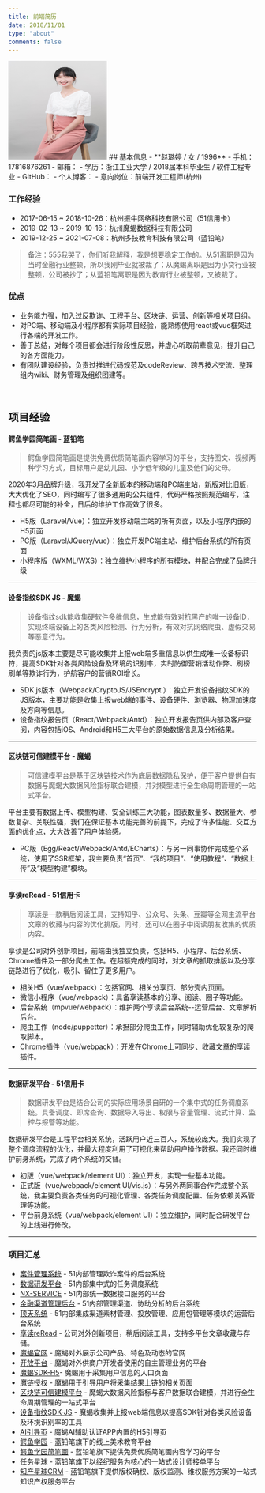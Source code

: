 ```yaml
---
title: 前端简历
date: 2018/11/01
type: "about"
comments: false
---
```


<img src="../image/work/resume_2021.jpg" width="200" height="200">
## 基本信息
- **赵璐婷 / 女 / 1996**
- 手机：17816876261
- 邮箱：<zhaoluting1996@foxmail.com>
- 学历：浙江工业大学 / 2018届本科毕业生 / 软件工程专业
- GitHub：<https://github.com/zhaoluting>
- 个人博客：<https://zhaoluting.github.io>
- 意向岗位：前端开发工程师(杭州)

### 工作经验
- 2017-06-15 ~ 2018-10-26：杭州振牛网络科技有限公司（51信用卡）
- 2019-02-13 ~ 2019-10-16：杭州魔蝎数据科技有限公司
- 2019-12-25 ~ 2021-07-08：杭州多技教育科技有限公司（蓝铅笔）

> 备注：555我哭了，你们听我解释，我是想要稳定工作的。从51离职是因为当时金融行业整顿，所以我刚毕业就被裁了；从魔蝎离职是因为小贷行业被整顿，公司被抄了；从蓝铅笔离职是因为教育行业被整顿，又被裁了。

### 优点
- 业务能力强，加入过反欺诈、工程平台、区块链、运营、创新等相关项目组。
- 对PC端、移动端及小程序都有实际项目经验，能熟练使用react或vue框架进行各端的开发工作。
- 善于总结，对每个项目都会进行阶段性反思，并虚心听取前辈意见，提升自己的各方面能力。
- 有团队建设经验，负责过推进代码规范及codeReview、跨界技术交流、整理组内wiki、财务管理及组织团建等。

<br/>

## 项目经验
#### 鳄鱼学园简笔画 - 蓝铅笔

> 鳄鱼学园简笔画是提供免费优质简笔画内容学习的平台，支持图文、视频两种学习方式，目标用户是幼儿园、小学低年级的儿童及他们的父母。

2020年3月品牌升级，我开发了全新版本的移动端和PC端主站，新版对比旧版，大大优化了SEO，同时编写了很多通用的公共组件，代码严格按照规范编写，注释也都尽可能的补全，日后的维护工作高效了很多。

- H5版（Laravel/Vue）：独立开发移动端主站的所有页面，以及小程序内嵌的H5页面
- PC版（Laravel/JQuery/vue）：独立开发PC端主站、维护后台系统的所有页面
- 小程序版（WXML/WXS）：独立维护小程序的所有模块，并配合完成了品牌升级

---

#### 设备指纹SDK JS - 魔蝎

> 设备指纹sdk能收集硬软件多维信息，生成能有效对抗黑产的唯一设备ID，实现终端设备上的各类风险检测、行为分析，有效对抗网络爬虫、虚假交易等恶意行为。

我负责的js版本主要是尽可能收集并上报web端多重信息以供生成唯一设备标识符，提高SDK针对各类风险设备及环境的识别率，实时防御营销活动作弊、刷榜刷单等欺诈行为，护航客户的营销ROI增长。

- SDK js版本（Webpack/CryptoJS/JSEncrypt ）：独立开发设备指纹SDK的JS版本，主要功能是收集上报web端的事件、设备硬件、浏览器、物理加速度及方向等信息。
- 设备指纹报告页（React/Webpack/Antd）：独立开发报告页供内部及客户查阅，内容包括iOS、Android和H5三大平台的原始数据信息及分析结果。

---

#### 区块链可信建模平台 - 魔蝎

> 可信建模平台是基于区块链技术作为底层数据隐私保护，便于客户提供自有数据与魔蝎大数据风险指标联合建模，并对模型进行全生命周期管理的一站式平台。

平台主要有数据上传、模型构建、安全训练三大功能，图表数量多、数据量大、参数复杂、关联性强，我们在保证基本功能完善的前提下，完成了许多性能、交互方面的优化点，大大改善了用户体验感。

- PC版（Egg/React/Webpack/Antd/ECharts）：与另一同事协作完成整个系统，使用了SSR框架，我主要负责“首页”、“我的项目”、“使用教程”、“数据上传”及“模型构建”模块。

---

#### 享读reRead - 51信用卡

> 享读是一款稍后阅读工具，支持知乎、公众号、头条、豆瓣等全网主流平台文章的收藏与内容的优化排版，同时，还可以在圈子中阅读朋友收集的优质内容。

享读是公司对外创新项目，前端由我独立负责，包括H5、小程序、后台系统、Chrome插件及一部分爬虫工作。在超额完成的同时，对文章的抓取排版以及分享链路进行了优化，吸引、留住了更多用户。

- 相关H5（vue/webpack）：包括官网、相关分享页、部分壳内页面。
- 微信小程序（vue/webpack）：具备享读基本的分享、阅读、圈子等功能。
- 后台系统（mpvue/webpack）：维护两个享读后台系统--运营后台、文章解析后台。
- 爬虫工作（node/puppetter）：承担部分爬虫工作，同时辅助优化较复杂的爬取脚本。
- Chrome插件（vue/webpack）：开发在Chrome上可同步、收藏文章的享读插件。

---

#### 数据研发平台 - 51信用卡

> 数据研发平台是结合公司的实际应用场景自研的一个集中式的任务调度系统。具备调度、即席查询、数据导入导出、权限与容量管理、流式计算、监控与报警等功能。

数据研发平台是工程平台相关系统，活跃用户近三百人，系统较庞大。我们实现了整个调度流程的优化，并最大程度利用了可视化来帮助用户操作数据。我还同时维护前身系统，完成了两个系统的交替。  

- 初版（vue/webpack/element UI）：独立开发，实现一些基本功能。
- 正式版（vue/webpack/element UI/vis.js）：与另外两同事合作完成整个系统，我主要负责各类任务的可视化管理、各类任务调度配置、任务依赖关系管理等功能。
- 平台前身系统（vue/webpack/element UI）：独立维护，同时配合研发平台的上线进行修改。

--- 

### 项目汇总
- [案件管理系统](https://zhaoluting.github.io/goodbye51/#案件管理系统) - 51内部管理欺诈案件的后台系统
- [数据研发平台](https://zhaoluting.github.io/goodbye51/#数据研发平台) - 51内部集中式的任务调度系统
- [NX-SERVICE](https://zhaoluting.github.io/goodbye51/#NX-SERVICE) - 51内部统一数据接口服务的平台
- [金融渠道管理后台](https://zhaoluting.github.io/goodbye51/#金融渠道管理后台) - 51内部管理渠道、协助分析的后台系统
- [顶天系统](https://zhaoluting.github.io/goodbye51/#顶天系统) - 51内部集成渠道素材管理、投放管理、应用包管理等模块的运营后台系统
- [享读reRead](https://zhaoluting.github.io/goodbye51/#享读reRead) - 公司对外创新项目，稍后阅读工具，支持多平台文章收藏与存储。
- [魔蝎官网](https://zhaoluting.github.io/goodbyeMoxie/#魔蝎官网) - 魔蝎对外展示公司产品、特色及动态的官网
- [开放平台](https://zhaoluting.github.io/goodbyeMoxie/#开放平台) - 魔蝎对外供商户开发者使用的自主管理业务的平台
- [魔蝎SDK-H5](https://zhaoluting.github.io/goodbyeMoxie/#魔蝎SDK-H5)- 魔蝎用于采集用户信息的入口页面
- [魔链授权](https://zhaoluting.github.io/goodbyeMoxie/#魔链授权) - 魔蝎用于引导用户将采集结果上链的相关页面
- [区块链可信建模平台](https://zhaoluting.github.io/goodbyeMoxie/#区块链可信建模平台) - 魔蝎大数据风险指标与客户数据联合建模，并进行全生命周期管理的一站式平台
- [设备指纹SDK-JS](https://zhaoluting.github.io/goodbyeMoxie/#设备指纹SDK-JS) - 魔蝎收集并上报web端信息以提高SDK针对各类风险设备及环境识别率的工具
- [AI引导页](https://zhaoluting.github.io/goodbyeMoxie/#AI引导页) - 魔蝎AI辅助认证APP内置的H5引导页
- [鳄鱼学园](https://zhaoluting.github.io/goodbyeLanqb/#鳄鱼学园) - 蓝铅笔旗下的线上美术教育平台
- [鳄鱼学园简笔画](https://zhaoluting.github.io/goodbyeLanqb/#鳄鱼学园简笔画) - 蓝铅笔旗下提供免费优质简笔画内容学习的平台
- [任务星球](https://zhaoluting.github.io/goodbyeLanqb/#任务星球) - 蓝铅笔旗下以经纪服务为核心的一站式设计师接单平台
- [知产星球CRM](https://zhaoluting.github.io/goodbyeLanqb/#知产星球CRM) - 蓝铅笔旗下提供版权确权、版权监测、维权服务方案的一站式知识产权服务平台

